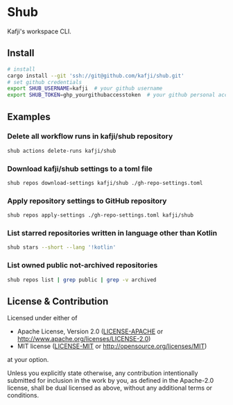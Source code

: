 # Shub

Kafji's workspace CLI.

## Install

```bash
# install
cargo install --git 'ssh://git@github.com/kafji/shub.git'
# set github credentials
export SHUB_USERNAME=kafji  # your github username
export SHUB_TOKEN=ghp_yourgithubaccesstoken  # your github personal access token
```

## Examples

### Delete all workflow runs in kafji/shub repository

```bash
shub actions delete-runs kafji/shub
```

### Download kafji/shub settings to a toml file

```bash
shub repos download-settings kafji/shub ./gh-repo-settings.toml
```

### Apply repository settings to GitHub repository

```bash
shub repos apply-settings ./gh-repo-settings.toml kafji/shub
```

### List starred repositories written in language other than Kotlin

```bash
shub stars --short --lang '!kotlin'
```

### List owned public not-archived repositories

```bash
shub repos list | grep public | grep -v archived
```

## License & Contribution

Licensed under either of

- Apache License, Version 2.0
  ([LICENSE-APACHE](LICENSE-APACHE) or http://www.apache.org/licenses/LICENSE-2.0)
- MIT license
  ([LICENSE-MIT](LICENSE-MIT) or http://opensource.org/licenses/MIT)

at your option.

Unless you explicitly state otherwise, any contribution intentionally submitted
for inclusion in the work by you, as defined in the Apache-2.0 license, shall be
dual licensed as above, without any additional terms or conditions.
